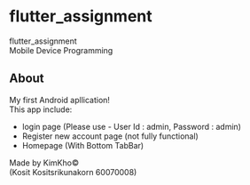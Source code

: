 # flutter_assignment

flutter_assignment<br />
Mobile Device Programming

## About

My first Android apllication!<br />
This app include:

- login page (Please use - User Id : admin, Password : admin)
- Register new account page (not fully functional)
- Homepage (With Bottom TabBar)

Made by KimKho©<br />
(Kosit Kositsrikunakorn 60070008)
